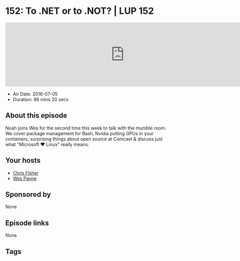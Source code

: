 # 152: To .NET or to .NOT? | LUP 152

<iframe src="https://player.fireside.fm/v2/RUkczH-V+-GHzP22Z?theme=dark" width="740" height="200" frameborder="0" scrolling="no"></iframe>

* Air Date: 2016-07-05
* Duration: 88 mins 20 secs

## About this episode

Noah joins Wes for the second time this week to talk with the mumble room. We cover package management for Bash, Nvidia putting GPUs in your containers, surprising things about open source at Comcast & discuss just what "Microsoft ♥ Linux" really means.

## Your hosts
* [Chris Fisher](https://linuxunplugged.com/hosts/chrislas)
* [Wes Payne](https://linuxunplugged.com/hosts/wes)

## Sponsored by

None



## Episode links

None



## Tags


